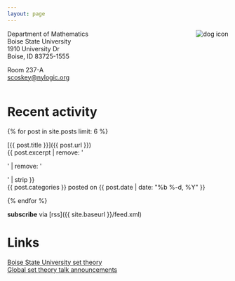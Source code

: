 ```yaml
---
layout: page
---
```


<img style="float:right;margin-left:10px" src="{{ site.baseurl }}/assets/dogsquaresmall.jpg" alt="dog icon" />

Department of Mathematics  
Boise State University  
1910 University Dr  
Boise, ID 83725-1555  

Room 237-A  
scoskey@nylogic.org

<div style="clear:both"></div>

# Recent activity

{% for post in site.posts limit: 6 %}

[{{ post.title }}]({{ post.url }})  
{{ post.excerpt | remove: '<p>' | remove: '</p>' | strip }}  
<span class="post-meta"><span class="category_name">{{ post.categories }}</span> posted on {{ post.date | date: "%b %-d, %Y" }}</span>

{% endfor %}

**subscribe** via [rss]({{ site.baseurl }}/feed.xml)

# Links

[Boise State University set theory](https://math.boisestate.edu/research/settheory)  
[Global set theory talk announcements](http://settheory.mathtalks.org)

